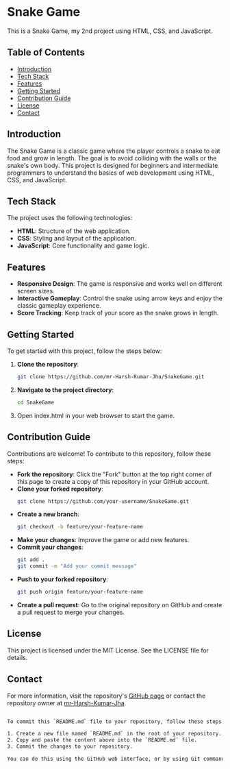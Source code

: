 # Snake Game

This is a Snake Game, my 2nd project using HTML, CSS, and JavaScript.

## Table of Contents

- [Introduction](#introduction)
- [Tech Stack](#tech-stack)
- [Features](#features)
- [Getting Started](#getting-started)
- [Contribution Guide](#contribution-guide)
- [License](#license)
- [Contact](#contact)

## Introduction

The Snake Game is a classic game where the player controls a snake to eat food and grow in length. The goal is to avoid colliding with the walls or the snake's own body. This project is designed for beginners and intermediate programmers to understand the basics of web development using HTML, CSS, and JavaScript.

## Tech Stack

The project uses the following technologies:

- **HTML**: Structure of the web application.
- **CSS**: Styling and layout of the application.
- **JavaScript**: Core functionality and game logic.

## Features

- **Responsive Design**: The game is responsive and works well on different screen sizes.
- **Interactive Gameplay**: Control the snake using arrow keys and enjoy the classic gameplay experience.
- **Score Tracking**: Keep track of your score as the snake grows in length.

## Getting Started

To get started with this project, follow the steps below:

1. **Clone the repository**:
   ```bash
   git clone https://github.com/mr-Harsh-Kumar-Jha/SnakeGame.git

2. **Navigate to the project directory**:
   ```bash
   cd SnakeGame

3. Open index.html in your web browser to start the game.

## Contribution Guide

Contributions are welcome! To contribute to this repository, follow these steps:
- **Fork the repository**: Click the "Fork" button at the top right corner of this page to create a copy of this repository in your GitHub account.
- **Clone your forked repository**:
  ```bash
  git clone https://github.com/your-username/SnakeGame.git
- **Create a new branch**:
  ```bash
  git checkout -b feature/your-feature-name
- **Make your changes**: Improve the game or add new features.
- **Commit your changes**:
  ```bash
  git add .
  git commit -m "Add your commit message"
- **Push to your forked repository**:
  ```bash
  git push origin feature/your-feature-name
- **Create a pull request**: Go to the original repository on GitHub and create a pull request to merge your changes.

## License

This project is licensed under the MIT License. See the LICENSE file for details.

## Contact

For more information, visit the repository's [GitHub page](https://github.com/mr-Harsh-Kumar-Jha/SnakeGame) or contact the repository owner at [mr-Harsh-Kumar-Jha](https://github.com/mr-Harsh-Kumar-Jha).
```bash

To commit this `README.md` file to your repository, follow these steps:

1. Create a new file named `README.md` in the root of your repository.
2. Copy and paste the content above into the `README.md` file.
3. Commit the changes to your repository.

You can do this using the GitHub web interface, or by using Git commands if you have a local copy of the repository.
